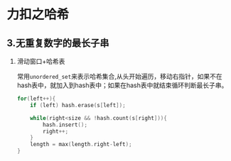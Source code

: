 # 力扣之哈希

## 3.无重复数字的最长子串

1. 滑动窗口+哈希表

    常用``unordered_set``来表示哈希集合,从头开始遍历，移动右指针，如果不在hash表中，就加入到hash表中；如果在hash表中就结束循环判断最长子串。

    ```C++
    for(left++){
        if (left) hash.erase(s[left]);

        while(right<size && !hash.count(s[right])){
            hash.insert();
            right++;
        }
        length = max(length.right-left);
    }
    ```
